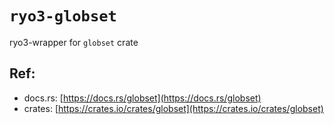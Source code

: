 # `ryo3-globset`

ryo3-wrapper for `globset` crate

[//]: # "<GENERATED>"

## Ref:

- docs.rs: [https://docs.rs/globset](https://docs.rs/globset)
- crates: [https://crates.io/crates/globset](https://crates.io/crates/globset)

[//]: # "</GENERATED>"
